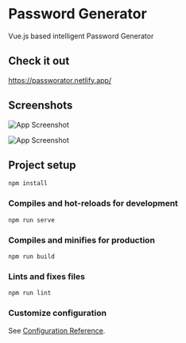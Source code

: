 
# Password Generator

Vue.js based intelligent Password Generator

## Check it out
https://passworator.netlify.app/

## Screenshots

![App Screenshot](https://github.com/shivansh-sagar/PasswordGenerator/blob/main/1.PNG?raw=true)

![App Screenshot](https://github.com/shivansh-sagar/PasswordGenerator/blob/main/2.PNG?raw=true)



## Project setup
```
npm install
```

### Compiles and hot-reloads for development
```
npm run serve
```

### Compiles and minifies for production
```
npm run build
```

### Lints and fixes files
```
npm run lint
```

### Customize configuration
See [Configuration Reference](https://cli.vuejs.org/config/).
